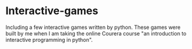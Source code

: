 # Interactive-games
Including a few interactive games written by python.
These games were built by me when I am taking the online Courera course "an introduction to interactive programming in python".
